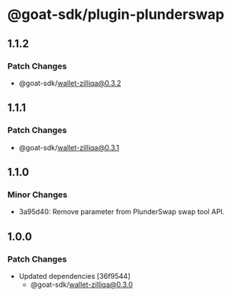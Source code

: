 # @goat-sdk/plugin-plunderswap

## 1.1.2

### Patch Changes

- @goat-sdk/wallet-zilliqa@0.3.2

## 1.1.1

### Patch Changes

- @goat-sdk/wallet-zilliqa@0.3.1

## 1.1.0

### Minor Changes

- 3a95d40: Remove parameter from PlunderSwap swap tool API.

## 1.0.0

### Patch Changes

- Updated dependencies [36f9544]
  - @goat-sdk/wallet-zilliqa@0.3.0
